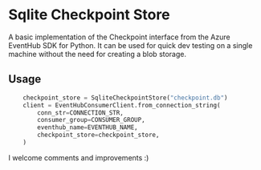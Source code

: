 # Sqlite Checkpoint Store

A basic implementation of the Checkpoint interface from the Azure EventHub SDK for Python.
It can be used for quick dev testing on a single machine without the need for creating a blob storage.

## Usage

```Python
    checkpoint_store = SqliteCheckpointStore("checkpoint.db")
    client = EventHubConsumerClient.from_connection_string(
        conn_str=CONNECTION_STR,
        consumer_group=CONSUMER_GROUP,
        eventhub_name=EVENTHUB_NAME,
        checkpoint_store=checkpoint_store,
    )
```

I welcome comments and improvements  :)
